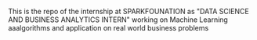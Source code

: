 This is the repo of the internship at SPARKFOUNATION as "DATA SCIENCE AND BUSINESS ANALYTICS INTERN" 
working on Machine Learning aaalgorithms and application on real world business problems
